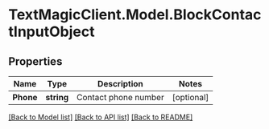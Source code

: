# TextMagicClient.Model.BlockContactInputObject
## Properties

Name | Type | Description | Notes
------------ | ------------- | ------------- | -------------
**Phone** | **string** | Contact phone number | [optional] 

[[Back to Model list]](../README.md#documentation-for-models) [[Back to API list]](../README.md#documentation-for-api-endpoints) [[Back to README]](../README.md)

